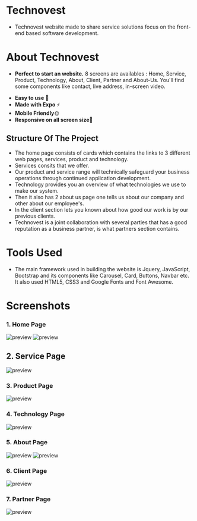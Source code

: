 # Technovest
* Technovest website made to share service solutions focus on the front-end based software development.

# About Technovest
* **Perfect to start an website.** 8 screens are availables : Home, Service, Product, Technology, About, Client, Partner and About-Us. You'll find some components like contact, live address, in-screen video.

- **Easy to use** 🤘
- **Made with Expo** ⚡
- **Mobile Friendly**🌞
- **Responsive on all screen size**🧐

## Structure Of The Project

- The home page consists of cards which contains the links to 3 different web pages, services, product and technology.
- Services consits that we offer.
- Our product and service range will technically safeguard your business operations through continued application development.
- Technology provides you an overview of what technologies we use to make our system.
- Then it also has 2 about us page one tells us about our company and other about our employee's.
- In the client section lets you known about how good our work is by our previous clients.
- Technovest is a joint collaboration with several parties that has a good reputation as a business partner, is what partners section contains.

# Tools Used
* The main framework used in building the website is Jquery, JavaScript, Bootstrap and its components like Carousel, Card, Buttons, Navbar etc. It also used HTML5, CSS3 and Google Fonts and Font Awesome.

# Screenshots
### 1. Home Page
![preview](image/preview1.png)
![preview](image/preview2.png)

## 2. Service Page
![preview](image/service-img.png)

### 3. Product Page
![preview](image/product-img.png)

### 4. Technology Page
![preview](image/technology-img.png)

### 5. About Page
![preview](image/about-img1.png)
![preview](image/about-img2.png)

### 6. Client Page
![preview](image/client-img.png)

### 7. Partner Page
![preview](image/parter-img.png)

